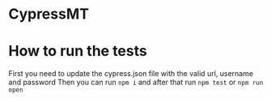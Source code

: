 # CypressMT

# How to run the tests
First you need to update the cypress.json file with the valid url, username and password
Then you can run `npm i` and after that run `npm test` or `npm run open` 
